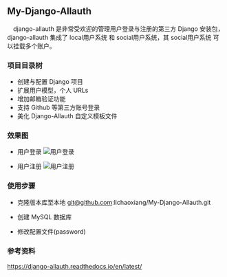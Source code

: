 ## My-Django-Allauth

&ensp;&ensp;django-allauth 是非常受欢迎的管理用户登录与注册的第三方 Django 安装包，django-allauth 集成了 local用户系统 和 social用户系统，其 social用户系统 可以挂载多个账户。


### 项目目录树

- 创建与配置 Django 项目
- 扩展用户模型，个人 URLs
- 增加邮箱验证功能
- 支持 Github 等第三方账号登录
- 美化 Django-Allauth 自定义模板文件

### 效果图

- 用户登录
![用户登录][38]

- 用户注册
![用户注册][39]

  [38]: http://p7kk8oo3f.bkt.clouddn.com/QQ20180831-220214@2x.png
  [39]: http://p7kk8oo3f.bkt.clouddn.com/QQ20180831-220428@2x.png
  
### 使用步骤 

- 克隆版本库至本地
git@github.com:lichaoxiang/My-Django-Allauth.git

- 创建 MySQL 数据库

- 修改配置文件(password)

### 参考资料 

<a href="https://django-allauth.readthedocs.io/en/latest/">https://django-allauth.readthedocs.io/en/latest/</a>
